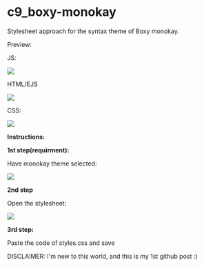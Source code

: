 # c9_boxy-monokay
Stylesheet approach for the syntax theme of Boxy monokay.

Preview:

<p>JS:</p>
<p><img src="http://i.imgur.com/yHBgIty.png"> </p>
</p>

<p>HTML/EJS</p>
<p><img src="http://i.imgur.com/PQOBxQb.png"></p>
<p>CSS:</p>
<p><img src="http://i.imgur.com/Wbltooa.png"></p>


<p><strong>Instructions:</strong></p>

<p><strong>1st step(requirment):</strong></p>

<p>Have monokay theme selected:</p>
<p><img src="http://i.imgur.com/ELcgjVY.png"></p>

<p><strong>2nd step</strong></p>
<p>Open the stylesheet:</p>
<p><img src="http://i.imgur.com/pLHQSof.png"></p>

<p><strong>3rd step:</strong></p>
<p>Paste the code of styles.css and save</p>


DISCLAIMER: I'm new to this world, and this is my 1st github post :)
